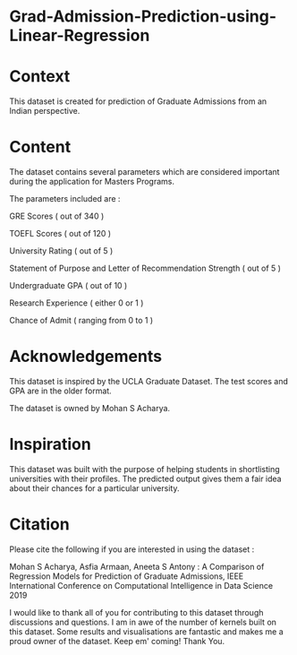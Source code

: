 # Grad-Admission-Prediction-using-Linear-Regression
# Context

This dataset is created for prediction of Graduate Admissions from an Indian perspective.

# Content

The dataset contains several parameters which are considered important during the application for Masters Programs.

The parameters included are :

GRE Scores ( out of 340 )

TOEFL Scores ( out of 120 )

University Rating ( out of 5 )

Statement of Purpose and Letter of Recommendation Strength ( out of 5 )

Undergraduate GPA ( out of 10 )

Research Experience ( either 0 or 1 )

Chance of Admit ( ranging from 0 to 1 )

# Acknowledgements

This dataset is inspired by the UCLA Graduate Dataset. The test scores and GPA are in the older format.

The dataset is owned by Mohan S Acharya.

# Inspiration

This dataset was built with the purpose of helping students in shortlisting universities with their profiles. The predicted output gives them a fair idea about their chances for a particular university.

# Citation

Please cite the following if you are interested in using the dataset :

Mohan S Acharya, Asfia Armaan, Aneeta S Antony : A Comparison of Regression Models for Prediction of Graduate Admissions, IEEE International Conference on Computational Intelligence in Data Science 2019

I would like to thank all of you for contributing to this dataset through discussions and questions. I am in awe of the number of kernels built on this dataset. Some results and visualisations are fantastic and makes me a proud owner of the dataset. Keep em' coming! Thank You.
